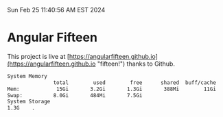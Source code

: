 Sun Feb 25 11:40:56 AM EST 2024

# Angular Fifteen


This project is live at [https://angularfifteen.github.io](https://angularfifteen.github.io "fifteen!") thanks to Github.

```bash
System Memory
               total        used        free      shared  buff/cache   available
Mem:            15Gi       3.2Gi       1.3Gi       388Mi        11Gi        12Gi
Swap:          8.0Gi       484Mi       7.5Gi
System Storage
1.3G	.
```
```bash
